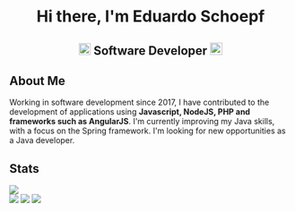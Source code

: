  <h1 align="center">Hi there, I'm Eduardo Schoepf</h1>
<h2 align="center">
  <img src="https://komarev.com/ghpvc/?username=eduardoschoepf&color=dc143c&style=for-the-badge" alt="Profile Views" style="height:21px;">
  Software Developer
  <a href="https://eduardoschoepf.github.io/portfolio">
    <img src="https://img.shields.io/badge/Portfolio-543DE0?style=for-the-badge&logo=About.me&logoColor=white" alt="Portfolio" style="height:22px;">
  </a>
</h2>

## About Me

Working in software development since 2017, I have contributed to the development of applications using **Javascript, NodeJS, PHP and frameworks such as AngularJS**. I'm currently improving my Java skills, with a focus on the Spring framework. I'm looking for new opportunities as a Java developer.  

 ## Stats
 ![](https://github-readme-stats.vercel.app/api/top-langs/?username=eduardoschoepf&theme=tokyonight&hide_border=false&include_all_commits=true&count_private=false&layout=compact)</br>
 ![](https://github-readme-stats.vercel.app/api?username=eduardoschoepf&theme=tokyonight&hide_border=false&include_all_commits=true&count_private=false)
 ![](https://github-readme-streak-stats.herokuapp.com/?user=eduardoschoepf&theme=tokyonight&hide_border=false)
 ![](https://github-readme-activity-graph.vercel.app/graph?username=eduardoschoepf&theme=tokyo-night)
